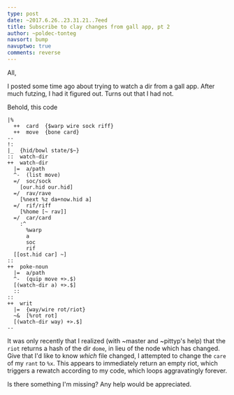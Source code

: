 ```yaml
---
type: post
date: ~2017.6.26..23.31.21..7eed
title: Subscribe to clay changes from gall app, pt 2
author: ~poldec-tonteg
navsort: bump
navuptwo: true
comments: reverse
---
```


All, 

I posted some time ago about trying to watch a dir from a gall app. After much futzing, I had it figured out. Turns out that I had not.

Behold, this code
```
|%
  ++  card  {$warp wire sock riff}
  ++  move  {bone card}                        
--                                                            
!:                                                         
|_  {hid/bowl state/$~}                          
::  watch-dir
++  watch-dir
  |=  a/path
  ^-  (list move)
  =/  soc/sock
    [our.hid our.hid]
  =/  rav/rave
    [%next %z da+now.hid a]
  =/  rif/riff
    [%home [~ rav]]
  =/  car/card
    :^
      %warp
      a
      soc
      rif
  [[ost.hid car] ~]
::
++  poke-noun
  |=  a/path
  ^-  (quip move +>.$)
  [(watch-dir a) +>.$]
  ::
::
++  writ
  |=  {way/wire rot/riot}
  ~&  [%rot rot]
  [(watch-dir way) +>.$]
--
```
It was only recently that I realized (with ~master and ~pittyp's help) that the `riot` returns a hash of the dir `dome`, in lieu of the node which has changed. Give that I'd like to know _which_ file changed, I attempted to change the `care` of my `rant` to `%x`. This appears to immediately return an empty riot, which triggers a rewatch according to my code, which loops aggravatingly forever. 

Is there something I'm missing? Any help would be appreciated.